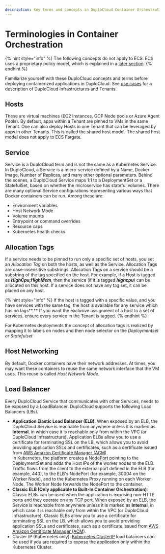 ```yaml
---
description: Key terms and concepts in DuploCloud Container Orchestration
---
```


# Terminologies in Container Orchestration

{% hint style="info" %}
The following concepts do not apply to ECS. ECS uses a proprietary policy model, which is explained in a [later section](../aws/use-cases/disaster-recovery/ecs-setup/).
{% endhint %}

Familiarize yourself with these DuploCloud concepts and terms before deploying containerized applications in DuploCloud. See [use cases](../aws/use-cases/) for a description of DuploCloud Infrastructures and Tenants.

## Hosts

These are virtual machines (EC2 Instances, GCP Node pools or Azure Agent Pools). By default, apps within a Tenant are pinned to VMs in the same Tenant. One can also deploy Hosts in one Tenant that can be leveraged by apps in other Tenants. This is called the shared host model. The shared host model does not apply to ECS Fargate.

## Service

Service is a DuploCloud term and is not the same as a Kubernetes Service. In DuploCloud, a Service is a micro-service defined by a Name, Docker Image, Number of Replicas, and many other optional parameters. Behind the scenes, a DuploCloud Service maps 1:1 to a DeploymentSet or a StatefulSet, based on whether the microservice has stateful volumes. There are many optional Service configurations representing various ways that Docker containers can be run. Among these are:

* Environment variables
* Host Network Mode
* Volume mounts
* Entrypoint or command overrides
* Resource caps
* Kubernetes health checks

## Allocation Tags

If a service needs to be pinned to run only a specific set of hosts, you set an _Allocation Tag_ on both the hosts, as well as the Service. Allocation Tags are case-insensitive substrings. Allocation Tags on a service should be a substring of the tag specified on the host. For example, if a Host is tagged as _**HighCpu;HighMem**_, then the service (if it is tagged _**highcpu**)_ can be allocated on this host. If a service does not have any tag set, it can be placed on any host.

{% hint style="info" %}
If the host is tagged with a specific value, and you have services with the same tag, the host is available for any service which has no tags**.** If you want the exclusive assignment of a host to a set of services, ensure every service in the Tenant is tagged.
{% endhint %}

For Kubernetes deployments the concept of allocation tags is realized by mapping it to labels on nodes and then node selector on the _Deploymentset or Statefulset_

## Host Networking

By default, Docker containers have their network addresses. At times, you may want these containers to reuse the same network interface that the VM uses. This reuse is called _Host Network Mode_.

## Load Balancer

Every DuploCloud Service that communicates with other Services, needs to be exposed by a LoadBalancer. DuploCloud supports the following Load Balancers (LBs).

* **Application Elastic Load Balancer (ELB)**: When exposed by an ELB, the DuploCloud Service is reachable from anywhere unless it is marked as **Internal**, in which case it is reachable only from within the VPC (or DuploCloud Infrastructure). Application ELBs allow you to use a certificate for terminating SSL on the LB, which allows you to avoid providing application SSLs and certificates, such as a certificate issued from [AWS Amazon Certificate Manager (ACM](https://aws.amazon.com/certificate-manager/)).\
  In Kubernetes, the platform creates a [NodePort ](https://kubernetes.io/docs/concepts/services-networking/service/#publishing-services-service-types)pointing to the DeploymentSet and adds the Host IPs of the worker nodes to the ELB. Traffic flows from the client to the external port defined in the ELB (for example, 443), to the ELB's NodePort (for example, 30004 on the Worker Node), and to the Kubernetes Proxy running on each Worker Node. The Worker Node forwards the NodePort to the container.&#x20;
* **Classic ELB (Only applicable to Built-In Container Orchestration)**: Classic ELBs can be used when the application is exposing non-HTTP ports and they operate on any TCP port. When exposed by an ELB, the Service is reachable from anywhere unless it is marked as **Internal**, in which case it is reachable only from within the VPC (or DuploCloud infrastructure). Classic ELBs allow you to use a certificate for terminating SSL on the LB. which allows you to avoid providing application SSLs and certificates, such as a certificate issued from [AWS Amazon Certificate Manager (ACM](https://aws.amazon.com/certificate-manager/)).&#x20;
* Cluster IP (Kubernetes only): [Kubernetes ClusterIP](https://kubernetes.io/docs/concepts/services-networking/service/#type-clusterip) load balancers can be used if you are required to expose the application only within the Kubernetes Cluster.
